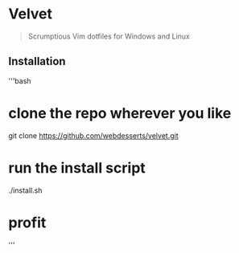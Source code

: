 Velvet
======

> Scrumptious Vim dotfiles for Windows and Linux

Installation
------------

'''bash

# clone the repo wherever you like
git clone https://github.com/webdesserts/velvet.git
# run the install script
./install.sh
# profit
'''
